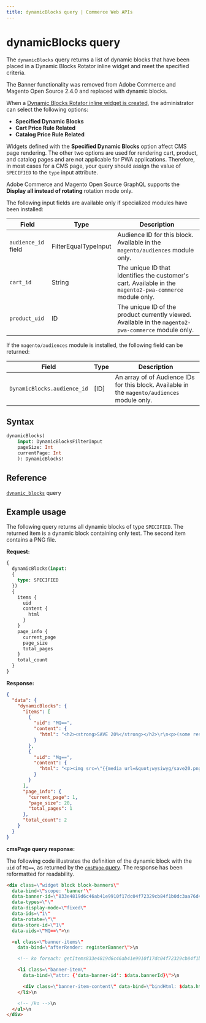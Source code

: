 ```yaml
---
title: dynamicBlocks query | Commerce Web APIs
---
```


# dynamicBlocks query

The `dynamicBlocks` query returns a list of dynamic blocks that have been placed in a Dynamic Blocks Rotator inline widget and meet the specified criteria.

<InlineAlert variant="info" slots="text" />

The Banner functionality was removed from Adobe Commerce and Magento Open Source 2.4.0 and replaced with dynamic blocks.

When a [Dynamic Blocks Rotator inline widget is created](https://docs.magento.com/user-guide/cms/dynamic-blocks-rotate.html), the administrator can select the following options:

*  **Specified Dynamic Blocks**
*  **Cart Price Rule Related**
*  **Catalog Price Rule Related**

Widgets defined with the **Specified Dynamic Blocks** option affect CMS page rendering. The other two options are used for rendering cart, product, and catalog pages and are not applicable for PWA applications. Therefore, in most cases for a CMS page, your query should assign the value of `SPECIFIED` to the `type` input attribute.

<InlineAlert variant="info" slots="text" />

Adobe Commerce and Magento Open Source GraphQL supports the **Display all instead of rotating** rotation mode only.

The following input fields are available only if specialized modules have been installed:

Field | Type | Description
--- | --- | ---
`audience_id` field | FilterEqualTypeInput | Audience ID for this block. Available in the `magento/audiences` module only.
`cart_id` | String | The unique ID that identifies the customer's cart. Available in the `magento2-pwa-commerce` module only.
`product_uid` | ID | The unique ID of the product currently viewed. Available in the `magento2-pwa-commerce` module only.


If the `magento/audiences` module is installed, the following field can be returned:

Field | Type | Description
--- | --- | ---
`DynamicBlocks.audience_id` | [ID] | An array of of Audience IDs for this block. Available in the `magento/audiences` module only.

## Syntax

```graphql
dynamicBlocks(
    input: DynamicBlocksFilterInput
    pageSize: Int
    currentPage: Int
    ): DynamicBlocks!
```

## Reference

[`dynamic_blocks`](https://developer.adobe.com/commerce/webapi/graphql-api/index.html#query-dynamicBlocks) query

## Example usage

The following query returns all dynamic blocks of type `SPECIFIED`. The returned item is a dynamic block containing only text. The second item contains a PNG file.

**Request:**

```graphql
{
  dynamicBlocks(input:
  {
    type: SPECIFIED
  })
  {
    items {
      uid
      content {
        html
      }
    }
    page_info {
      current_page
      page_size
      total_pages
    }
    total_count
  }
}
```

**Response:**

```json
{
  "data": {
    "dynamicBlocks": {
      "items": [
        {
          "uid": "MQ==",
          "content": {
            "html": "<h2><strong>SAVE 20%</strong></h2>\r\n<p>(some restrictions apply)</p>\r\n<p>&nbsp;</p>"
          }
        },
        {
          "uid": "Mg==",
          "content": {
            "html": "<p><img src=\"{{media url=&quot;wysiwyg/save20.png&quot;}}\" alt=\"save 20% red\"></p>"
          }
        }
      ],
      "page_info": {
        "current_page": 1,
        "page_size": 20,
        "total_pages": 1
      },
      "total_count": 2
    }
  }
}
```

**cmsPage query response:**

The following code illustrates the definition of the dynamic block with the `uid` of `MQ==`, as returned by the [`cmsPage` query](../../store/queries/cms-page.md). The response has been reformatted for readability.

```html
<div class=\"widget block block-banners\"
  data-bind=\"scope: 'banner'\"
  data-banner-id=\"833e4819d6c46ab41e9910f17dc04f72329cb84f1b0dc3aa76d43bcb11d605a6\"
  data-types=\"\"
  data-display-mode=\"fixed\"
  data-ids=\"1\"
  data-rotate=\"\"
  data-store-id=\"1\"
  data-uids=\"MQ==\">\n

  <ul class=\"banner-items\"
    data-bind=\"afterRender: registerBanner\">\n

    <!-- ko foreach: getItems833e4819d6c46ab41e9910f17dc04f72329cb84f1b0dc3aa76d43bcb11d605a6() -->\n

    <li class=\"banner-item\"
      data-bind=\"attr: {'data-banner-id': $data.bannerId}\">\n

      <div class=\"banner-item-content\" data-bind=\"bindHtml: $data.html\"></div>\n
    </li>\n

    <!-- /ko -->\n
  </ul>\n
</div>
```
